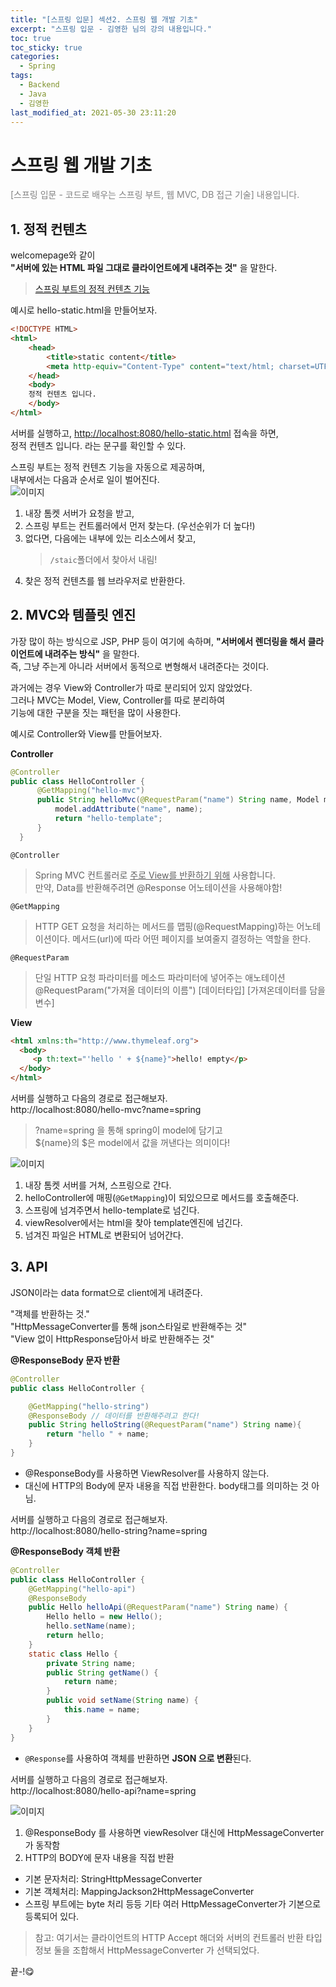 ```yaml
---
title: "[스프링 입문] 섹션2. 스프링 웹 개발 기초"
excerpt: "스프링 입문 - 김영한 님의 강의 내용입니다."
toc: true
toc_sticky: true
categories:
  - Spring
tags:
  - Backend
  - Java
  - 김영한
last_modified_at: 2021-05-30 23:11:20
---
```


# 스프링 웹 개발 기초

<span style="color:grey">[스프링 입문 - 코드로 배우는 스프링 부트, 웹 MVC, DB 접근 기술] 내용입니다.</span>  
  
## 1. 정적 컨텐츠
welcomepage와 같이  
**"서버에 있는 HTML 파일 그대로 클라이언트에게 내려주는 것"** 을 말한다.  
> [스프링 부트의 정적 컨텐츠 기능](https://docs.spring.io/spring-boot/docs/2.3.1.RELEASE/reference/html/spring-boot-features.html#boot-features-spring-mvc-static-content)
  
예시로 hello-static.html을 만들어보자.
  
```html
<!DOCTYPE HTML>
<html>
    <head>
        <title>static content</title>
        <meta http-equiv="Content-Type" content="text/html; charset=UTF-8" />
    </head>
    <body>
    정적 컨텐츠 입니다.
    </body>
</html>
```
  
서버를 실행하고, <http://localhost:8080/hello-static.html> 접속을 하면,  
정적 컨텐츠 입니다. 라는 문구를 확인할 수 있다.  
  
스프링 부트는 정적 컨텐츠 기능을 자동으로 제공하며,  
내부에서는 다음과 순서로 일이 벌어진다.  
![이미지](/assets/images/Spring/스프링입문/섹션2/1.png)
  
1. 내장 톰켓 서버가 요청을 받고,  
2. 스프링 부트는 컨트롤러에서 먼저 찾는다. (우선순위가 더 높다!)  
3. 없다면, 다음에는 내부에 있는 리소스에서 찾고,  
   > `/staic`폴더에서 찾아서 내림!
4. 찾은 정적 컨텐츠를 웹 브라우저로 반환한다.  
  
## 2. MVC와 템플릿 엔진
가장 많이 하는 방식으로 JSP, PHP 등이 여기에 속하며,
**"서버에서 렌더링을 해서 클라이언트에 내려주는 방식"** 을 말한다.  
즉, 그냥 주는게 아니라 서버에서 동적으로 변형해서 내려준다는 것이다.  
  
과거에는 경우 View와 Controller가 따로 분리되어 있지 않았었다.  
그러나 MVC는 Model, View, Controller를 따로 분리하여  
기능에 대한 구분을 짓는 패턴을 많이 사용한다.  
  
예시로 Controller와 View를 만들어보자.  
  
**Controller**
```java
@Controller
public class HelloController {
      @GetMapping("hello-mvc")
      public String helloMvc(@RequestParam("name") String name, Model model) {
          model.addAttribute("name", name);
          return "hello-template";
      }
  }
```
  
`@Controller`  
> Spring MVC 컨트롤러로 <u>주로 View를 반환하기 위해</u> 사용합니다.  
> 만약, Data를 반환해주려면 @Response 어노테이션을 사용해야함!  
  
`@GetMapping`
> HTTP GET 요청을 처리하는 메서드를 맵핑(@RequestMapping)하는 어노테이션이다.
> 메서드(url)에 따라 어떤 페이지를 보여줄지 결정하는 역할을 한다.
  
`@RequestParam`
> 단일 HTTP 요청 파라미터를 메소드 파라미터에 넣어주는 애노테이션  
> @RequestParam("가져올 데이터의 이름") [데이터타입] [가져온데이터를 담을 변수]

**View**
  
```html
<html xmlns:th="http://www.thymeleaf.org">
  <body>
     <p th:text="'hello ' + ${name}">hello! empty</p>
  </body>
</html>
```
  
서버를 실행하고 다음의 경로로 접근해보자.  
http://localhost:8080/hello-mvc?name=spring  
> ?name=spring 을 통해 spring이 model에 담기고  
> ${name}의 $은 model에서 값을 꺼낸다는 의미이다!  
  
![이미지](/assets/images/Spring/스프링입문/섹션2/2.png)
  
1. 내장 톰켓 서버를 거쳐, 스프링으로 간다.  
2. helloController에 매핑(`@GetMapping`)이 되있으므로 메서드를 호출해준다.  
3. 스프링에 넘겨주면서 hello-template로 넘긴다.  
4. viewResolver에서는 html을 찾아 template엔진에 넘긴다.
5. 넘겨진 파일은 HTML로 변환되어 넘어간다.  
  
  
## 3. API
JSON이라는 data format으로 client에게 내려준다.  
  
"객체를 반환하는 것."  
"HttpMessageConverter를 통해 json스타일로 반환해주는 것"  
"View 없이 HttpResponse담아서 바로 반환해주는 것"  
  
**@ResponseBody 문자 반환**  
```java
@Controller
public class HelloController {

    @GetMapping("hello-string")
    @ResponseBody // 데이터를 반환해주려고 한다!
    public String helloString(@RequestParam("name") String name){
        return "hello " + name;
    }
}
```
- @ResponseBody를 사용하면 ViewResolver를 사용하지 않는다.  
- 대신에 HTTP의 Body에 문자 내용을 직접 반환한다. body태그를 의미하는 것 아님.  
  
서버를 실행하고 다음의 경로로 접근해보자.  
http://localhost:8080/hello-string?name=spring  
  
**@ResponseBody 객체 반환**  
```java
@Controller
public class HelloController {
    @GetMapping("hello-api")
    @ResponseBody
    public Hello helloApi(@RequestParam("name") String name) {
        Hello hello = new Hello();
        hello.setName(name);
        return hello;
    }
    static class Hello {
        private String name;
        public String getName() {
            return name;
        }
        public void setName(String name) {
            this.name = name;
        }
    }
}
```
- `@Response`를 사용하여 객체를 반환하면 **JSON 으로 변환**된다.  
  
서버를 실행하고 다음의 경로로 접근해보자.  
http://localhost:8080/hello-api?name=spring  
  
![이미지](/assets/images/Spring/스프링입문/섹션2/3.png)
  
1. @ResponseBody 를 사용하면 viewResolver 대신에 HttpMessageConverter 가 동작함  
2. HTTP의 BODY에 문자 내용을 직접 반환
  
 - 기본 문자처리: StringHttpMessageConverter
 - 기본 객체처리: MappingJackson2HttpMessageConverter
 - 스프링 부트에는 byte 처리 등등 기타 여러 HttpMessageConverter가 기본으로 등록되어 있다.  
  
> 참고: 여기서는 클라이언트의 HTTP Accept 해더와 서버의 컨트롤러 반환 타입 정보 둘을 조합해서 HttpMessageConverter 가 선택되었다.  
  
끝-!😋